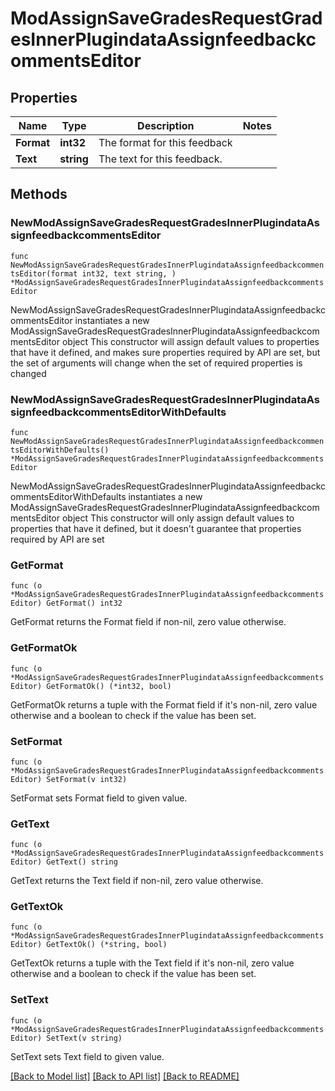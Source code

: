 # ModAssignSaveGradesRequestGradesInnerPlugindataAssignfeedbackcommentsEditor

## Properties

Name | Type | Description | Notes
------------ | ------------- | ------------- | -------------
**Format** | **int32** | The format for this feedback | 
**Text** | **string** | The text for this feedback. | 

## Methods

### NewModAssignSaveGradesRequestGradesInnerPlugindataAssignfeedbackcommentsEditor

`func NewModAssignSaveGradesRequestGradesInnerPlugindataAssignfeedbackcommentsEditor(format int32, text string, ) *ModAssignSaveGradesRequestGradesInnerPlugindataAssignfeedbackcommentsEditor`

NewModAssignSaveGradesRequestGradesInnerPlugindataAssignfeedbackcommentsEditor instantiates a new ModAssignSaveGradesRequestGradesInnerPlugindataAssignfeedbackcommentsEditor object
This constructor will assign default values to properties that have it defined,
and makes sure properties required by API are set, but the set of arguments
will change when the set of required properties is changed

### NewModAssignSaveGradesRequestGradesInnerPlugindataAssignfeedbackcommentsEditorWithDefaults

`func NewModAssignSaveGradesRequestGradesInnerPlugindataAssignfeedbackcommentsEditorWithDefaults() *ModAssignSaveGradesRequestGradesInnerPlugindataAssignfeedbackcommentsEditor`

NewModAssignSaveGradesRequestGradesInnerPlugindataAssignfeedbackcommentsEditorWithDefaults instantiates a new ModAssignSaveGradesRequestGradesInnerPlugindataAssignfeedbackcommentsEditor object
This constructor will only assign default values to properties that have it defined,
but it doesn't guarantee that properties required by API are set

### GetFormat

`func (o *ModAssignSaveGradesRequestGradesInnerPlugindataAssignfeedbackcommentsEditor) GetFormat() int32`

GetFormat returns the Format field if non-nil, zero value otherwise.

### GetFormatOk

`func (o *ModAssignSaveGradesRequestGradesInnerPlugindataAssignfeedbackcommentsEditor) GetFormatOk() (*int32, bool)`

GetFormatOk returns a tuple with the Format field if it's non-nil, zero value otherwise
and a boolean to check if the value has been set.

### SetFormat

`func (o *ModAssignSaveGradesRequestGradesInnerPlugindataAssignfeedbackcommentsEditor) SetFormat(v int32)`

SetFormat sets Format field to given value.


### GetText

`func (o *ModAssignSaveGradesRequestGradesInnerPlugindataAssignfeedbackcommentsEditor) GetText() string`

GetText returns the Text field if non-nil, zero value otherwise.

### GetTextOk

`func (o *ModAssignSaveGradesRequestGradesInnerPlugindataAssignfeedbackcommentsEditor) GetTextOk() (*string, bool)`

GetTextOk returns a tuple with the Text field if it's non-nil, zero value otherwise
and a boolean to check if the value has been set.

### SetText

`func (o *ModAssignSaveGradesRequestGradesInnerPlugindataAssignfeedbackcommentsEditor) SetText(v string)`

SetText sets Text field to given value.



[[Back to Model list]](../README.md#documentation-for-models) [[Back to API list]](../README.md#documentation-for-api-endpoints) [[Back to README]](../README.md)


